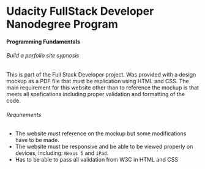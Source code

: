 # Udacity FullStack Developer Nanodegree Program
#### Programming Fundamentals
###### Build a porfolio site sypnosis
This is part of the Full Stack Developer project. Was provided with a design mockup as a PDF file that must be replication  using HTML and CSS. The main requirement for this website other than to reference the mockup is that meets all spefications including proper validation and formatting of the code.

###### Requirements
- The website must reference on the mockup but some modifications have to be made.
- The website must be responsive and be able to be viewed properly on devices, including: `Nexus 5` and `iPad`.
- Has to be able to pass all validation from W3C in HTML and CSS
